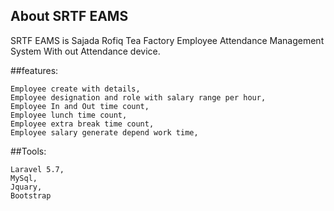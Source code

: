## About SRTF EAMS

SRTF EAMS is Sajada Rofiq Tea Factory Employee Attendance Management System With out Attendance device.

##features:

    Employee create with details,
    Employee designation and role with salary range per hour,
    Employee In and Out time count,
    Employee lunch time count,
    Employee extra break time count,
    Employee salary generate depend work time,
    

##Tools:

    Laravel 5.7,
    MySql,
    Jquary,
    Bootstrap
